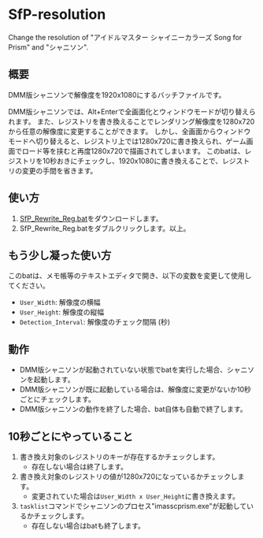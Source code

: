 # SfP-resolution
Change the resolution of "アイドルマスター シャイニーカラーズ Song for Prism" and "シャニソン".


## 概要

DMM版シャニソンで解像度を1920x1080にするバッチファイルです。

DMM版シャニソンでは、Alt+Enterで全画面化とウィンドウモードが切り替えられます。
また、レジストリを書き換えることでレンダリング解像度を1280x720から任意の解像度に変更することができます。
しかし、全画面からウィンドウモードへ切り替えると、レジストリ上では1280x720に書き換えられ、ゲーム画面でロード等を挟むと再度1280x720で描画されてしまいます。
このbatは、レジストリを10秒おきにチェックし、1920x1080に書き換えることで、レジストリの変更の手間を省きます。

## 使い方

1. [SfP_Rewrite_Reg.bat](!https://github.com/megane2501h/SfP-resolution/releases/download/v0.0.1/SfP_Rewrite_Reg.bat)をダウンロードします。
1. SfP_Rewrite_Reg.batをダブルクリックします。以上。

## もう少し凝った使い方

このbatは、メモ帳等のテキストエディタで開き、以下の変数を変更して使用してください。

- `User_Width`: 解像度の横幅
- `User_Height`: 解像度の縦幅
- `Detection_Interval`: 解像度のチェック間隔 (秒)

## 動作

- DMM版シャニソンが起動されていない状態でbatを実行した場合、シャニソンを起動します。
- DMM版シャニソンが既に起動している場合は、解像度に変更がないか10秒ごとにチェックします。
- DMM版シャニソンの動作を終了した場合、bat自体も自動で終了します。

## 10秒ごとにやっていること

1. 書き換え対象のレジストリのキーが存在するかチェックします。
   - 存在しない場合は終了します。
2. 書き換え対象のレジストリの値が1280x720になっているかチェックします。
   - 変更されていた場合は`User_Width x User_Height`に書き換えます。
3. `tasklist`コマンドでシャニソンのプロセス"imasscprism.exe"が起動しているかチェックします。
   - 存在しない場合はbatも終了します。
